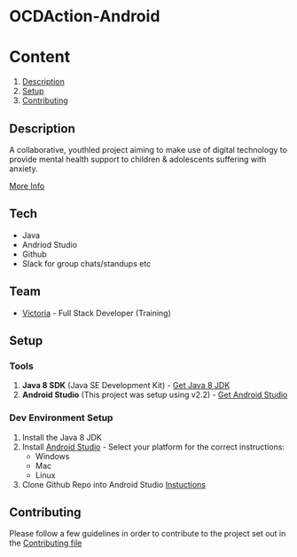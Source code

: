 # OCDAction-Android
# Content

1. [Description](#description)
2. [Setup](#setup)
3. [Contributing](#contributing)


## Description
A collaborative, youth­led project aiming to make use of digital technology to provide mental health support to children & adolescents suffering with anxiety.

[More Info](https://github.com/womenhackfornonprofits/whfnp-wiki/wiki/Current-Projects#ocd-action)


## Tech
- Java
- Andriod Studio
- Github
- Slack for group chats/standups etc

## Team
- [Victoria](https://github.com/VAO11) - Full Stack Developer (Training)
 
## Setup
### Tools
1. **Java 8 SDK** (Java SE Development Kit) - [Get Java 8 JDK](http://www.oracle.com/technetwork/java/javase/downloads/index.html)
2. **Android Studio** (This project was setup using v2.2) - [Get Android Studio](https://developer.android.com/develop/index.html)

### Dev Environment Setup
1. Install the Java 8 JDK
2. Install [Android Studio](https://developer.android.com/studio/install.html?pkg=studio) - Select your platform for the correct instructions:
   - Windows          
   - Mac
   - Linux
 3. Clone Github Repo into Android Studio [Instuctions](https://youtu.be/VEM-IEG9SXs)

## Contributing
Please follow a few guidelines in order to contribute to the project set out in the [Contributing file](https://github.com/womenhackfornonprofits/ocdaction/blob/master/CONTRIBUTING.md)
